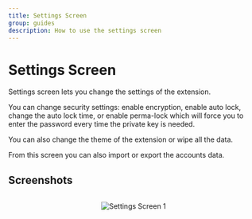 ```yaml
---
title: Settings Screen
group: guides
description: How to use the settings screen
---
```


# Settings Screen

<p class="pb-4">Settings screen lets you change the settings of the extension.</p>

<p class="pb-4">You can change security settings: enable encryption, enable auto lock, change the auto lock time, or enable perma-lock which will force you to enter the password every time the private key is needed.</p>

<p class="pb-4">You can also change the theme of the extension or wipe all the data.</p>

<p class="pb-4">From this screen you can also import or export the accounts data.</p>

## Screenshots

<div style="align-items: center;
    display: flex;
    flex-direction: column;">

![Settings Screen 1](/images/pages/settings_screen1.webp)

</div>
